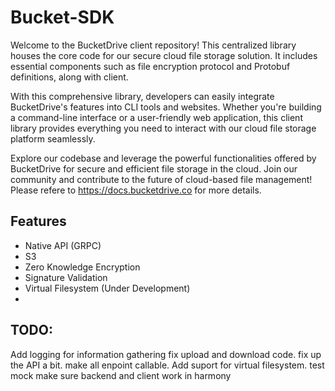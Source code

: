 # Bucket-SDK

Welcome to the BucketDrive client repository! This centralized library houses the core code for our secure cloud file storage solution. It includes essential components such as file encryption protocol and Protobuf definitions, along with client.

With this comprehensive library, developers can easily integrate BucketDrive's features into CLI tools and websites. Whether you're building a command-line interface or a user-friendly web application, this client library provides everything you need to interact with our cloud file storage platform seamlessly.

Explore our codebase and leverage the powerful functionalities offered by BucketDrive for secure and efficient file storage in the cloud. Join our community and contribute to the future of cloud-based file management! Please refere to https://docs.bucketdrive.co for more details.

## Features
- Native API (GRPC)
- S3
- Zero Knowledge Encryption
- Signature Validation
- Virtual Filesystem (Under Development)
- 


## TODO: 
Add logging for information gathering
fix upload and download code.
fix up the API a bit.
make all enpoint callable.
Add suport for virtual filesystem.
test
mock
make sure backend and client work in harmony